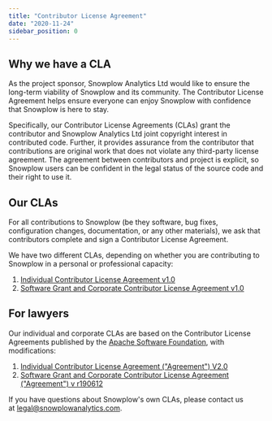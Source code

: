 ```yaml
---
title: "Contributor License Agreement"
date: "2020-11-24"
sidebar_position: 0
---
```


## Why we have a CLA

As the project sponsor, Snowplow Analytics Ltd would like to ensure the long-term viability of Snowplow and its community. The Contributor License Agreement helps ensure everyone can enjoy Snowplow with confidence that Snowplow is here to stay.

Specifically, our Contributor License Agreements (CLAs) grant the contributor and Snowplow Analytics Ltd joint copyright interest in contributed code. Further, it provides assurance from the contributor that contributions are original work that does not violate any third-party license agreement. The agreement between contributors and project is explicit, so Snowplow users can be confident in the legal status of the source code and their right to use it.

## [](https://github.com/snowplow/snowplow/wiki/CLA#our-clas)Our CLAs

For all contributions to Snowplow (be they software, bug fixes, configuration changes, documentation, or any other materials), we ask that contributors complete and sign a Contributor License Agreement.

We have two different CLAs, depending on whether you are contributing to Snowplow in a personal or professional capacity:

1. [Individual Contributor License Agreement v1.0](https://docs.google.com/forms/d/1J1FNYq9538ndzzcBdlCbxPo1yFiOY4mwalhDTSl1pgg/viewform)
2. [Software Grant and Corporate Contributor License Agreement v1.0](https://docs.google.com/forms/d/1ZUzz7lQJhs7oZqbkBL1bp0r048hAi7uIN6aLWCyZWWs/viewform)

## [](https://github.com/snowplow/snowplow/wiki/CLA#for-lawyers)For lawyers

Our individual and corporate CLAs are based on the Contributor License Agreements published by the [Apache Software Foundation](http://www.apache.org/), with modifications:

1. [Individual Contributor License Agreement ("Agreement") V2.0](http://www.apache.org/licenses/icla.txt)
2. [Software Grant and Corporate Contributor License Agreement ("Agreement") v r190612](http://www.apache.org/licenses/cla-corporate.txt)

If you have questions about Snowplow's own CLAs, please contact us at [legal@snowplowanalytics.com](mailto:legal@snowplowanalytics.com).
